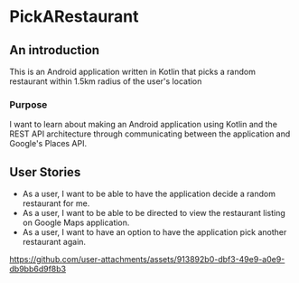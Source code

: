 # PickARestaurant

## An introduction

This is an Android application written in Kotlin that picks a random restaurant within 1.5km radius of the user's location

### Purpose

I want to learn about making an Android application using Kotlin and the REST API architecture through communicating between the application and Google's Places API. 

## User Stories
- As a user, I want to be able to have the application decide a random restaurant for me.
- As a user, I want to be able to be directed to view the restaurant listing on Google Maps application.
- As a user, I want to have an option to have the application pick another restaurant again.
 
https://github.com/user-attachments/assets/913892b0-dbf3-49e9-a0e9-db9bb6d9f8b3

